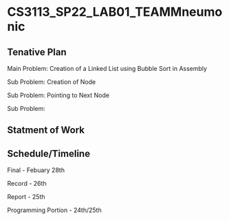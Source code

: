 # CS3113_SP22_LAB01_TEAMMneumonic

## Tenative Plan 
Main Problem: Creation of a Linked List using Bubble Sort in Assembly 

Sub Problem: Creation of Node

Sub Problem: Pointing to Next Node 

Sub Problem: 


## Statment of Work 


## Schedule/Timeline 
 Final - Febuary 28th 
 
 Record - 26th
 
 Report - 25th
 
 Programming Portion - 24th/25th
 
 
 
 

